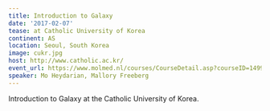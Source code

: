 ```yaml
---
title: Introduction to Galaxy
date: '2017-02-07'
tease: at Catholic University of Korea
continent: AS
location: Seoul, South Korea
image: cukr.jpg
host: http://www.catholic.ac.kr/
event_url: https://www.molmed.nl/courses/CourseDetail.asp?courseID=1499&backpage=../courses/courses.asp
speaker: Mo Heydarian, Mallory Freeberg
---
```


Introduction to Galaxy at the Catholic University of Korea.
